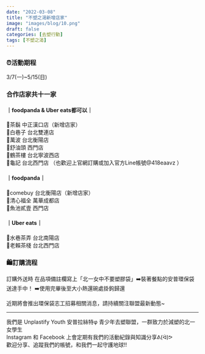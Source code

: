 ```yaml
---
date: "2022-03-08"
title: "不塑之渴新增店家"
image: "images/blog/10.png"
draft: false
categories: [去塑行動]
tags: [不塑之渴]
---
```

### ⏰活動期程

3/7(一)~5/15(日)

### 合作店家共十一家
#### ｜foodpanda & Uber eats都可以｜

🌟茶鬍 中正漢口店（新增店家）<br>
📍白巷子 台北雙連店<br>
📍萬波 台北衡陽店<br>
📍舒油頭 西門店<br>
📍鶴茶樓 台北寧波西店<br>
📍龜記 台北西門店
（也歡迎上官網訂購或加入官方Line帳號@418eaavz ）

#### ｜foodpanda｜
🌟comebuy 台北衡陽店（新增店家）<br>
📍清心福全 萬華成都店<br>
📍魚池貳壹 西門店

#### ｜Uber eats｜
📍水巷茶弄 台北南陽店<br>
📍老賴茶棧 台北西門店

### 🛍訂購流程

訂購外送時
在品項備註欄寫上「北一女中不要塑膠袋」➡️裝著餐點的安普環保袋送達手中！
➡️使用完畢後至大小熱還碗處掛鉤歸還

近期將會推出環保袋志工招募相關消息，請持續關注聯盟最新動態~

<hr>
我們是 Unplastify Youth 安普拉絲特φ 青少年去塑聯盟，一群致力於減塑的北一女學生<br>
Instagram 和 Facebook 上會定期有我們的活動紀錄與知識分享ᕕ(ᐛ)ᕗ<br>
歡迎分享、追蹤我們的帳號，和我們一起守護地球!!